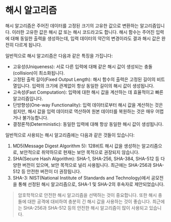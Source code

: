 # 해시 알고리즘

해시 알고리즘은 주어진 데이터를 고정된 크기의 고유한 값으로 변환하는 알고리즘입니다. 이러한 고유한 값은 해시 값 또는 해시 코드라고도 합니다. 해시 함수는 주어진 입력에 대해 동일한 출력을 생성하는데, 입력 데이터의 약간의 변경이라도 결과 해시 값은 완전히 다르게 됩니다.

일반적으로 해시 알고리즘은 다음과 같은 특징을 가집니다:

- 고유성(Uniqueness): 서로 다른 입력에 대해 같은 해시 값이 생성되는 충돌(collision)이 최소화됩니다.
- 고정된 출력 길이(Fixed Output Length): 해시 함수의 출력은 고정된 길이의 비트열입니다. 입력의 크기에 관계없이 항상 동일한 길이의 해시 값이 생성됩니다.
- 고속성(Fast Computation): 입력에 대한 해시 값을 계산하는 데 효율적이고 빠른 알고리즘입니다.
- 단방향성(One-way Functionality): 입력 데이터로부터 해시 값을 계산하는 것은 쉽지만, 해시 값을 입력 데이터로 역산하여 원본 데이터를 복원하는 것은 매우 어렵거나 불가능합니다.
- 결정론적(Deterministic): 동일한 입력에 대해 항상 동일한 해시 값이 생성됩니다.

일반적으로 사용되는 해시 알고리즘에는 다음과 같은 것들이 있습니다:

1. MD5(Message Digest Algorithm 5): 128비트 해시 값을 생성하는 알고리즘으로, 보안적으로 취약하므로 현재는 보안 목적으로 권장되지 않습니다.
2. SHA(Secure Hash Algorithm): SHA-1, SHA-256, SHA-384, SHA-512 등 다양한 버전이 있으며, 보안 목적으로 널리 사용됩니다. 최근에는 SHA-256과 SHA-512 등 안전한 버전이 더 권장됩니다.
3. SHA-3: NIST(National Institute of Standards and Technology)에서 공모전을 통해 선정된 해시 알고리즘으로, SHA-1 및 SHA-2의 후속자로 제안되었습니다.

> 암호학적으로 안전한 해시 알고리즘을 선택하는 것이 중요합니다. 또한 해시 충돌에 대한 공격에 대비하여 충분히 긴 해시 값을 사용하는 것이 좋습니다. 최근에는 SHA-256과 SHA-512 등의 안전한 해시 알고리즘이 많이 사용되고 있습니다.